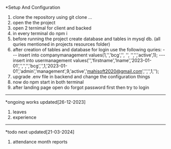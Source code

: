 *Setup And Configuration

1. clone the repository using git clone ...
2. open the the project
3. open 2 ternimal for client and backed
4. in every terminal do npm i
5. before running the project create database and tables in mysql db. (all quries mentioned in projects resources folder)
6. after creation of tables and database for login use the following quries:
   --- insert into companymanagement values(1,'','bcg','', '', '','','active',1);
   --- insert into usermanagement values('','firstname','lname','2023-01-01','','','','bcg','',1,'2023-01-01','admin','management',9,'active','mahisoft2020@gmail.com','','',1,'');
7. upgrade .env file in backend and change the configuration things
8. now do npm start in both terminal
9. after landing page open do forgot password first then try to login

------------------------------------------------------------------------------------------------------------------------------------------------------

*ongoing works updated[26-12-2023]
1. leaves
2. experience

------------------------------------------------------------------------------------------------------------------------------------------------------
*todo next updated[21-03-2024]
1. attendance month reports

